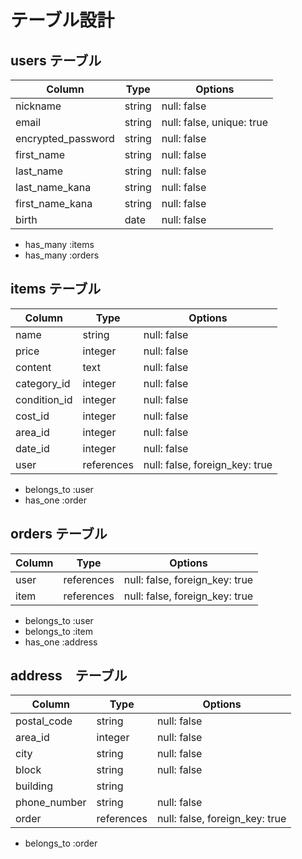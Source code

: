 # テーブル設計

## users テーブル

| Column             | Type   | Options     |
| ------------------ | ------ | ----------- |
| nickname           | string | null: false |
| email              | string | null: false, unique: true |
| encrypted_password | string | null: false |
| first_name         | string | null: false |
| last_name          | string | null: false |
| last_name_kana     | string | null: false |
| first_name_kana    | string | null: false |
| birth              | date   | null: false |

- has_many :items
- has_many :orders

## items テーブル

| Column         | Type    | Options     |
| -------------- | ------- | ----------- |
| name           | string  | null: false |
| price          | integer  | null: false |
| content        | text    | null: false |
| category_id    | integer | null: false |
| condition_id   | integer | null: false |
| cost_id        | integer | null: false |
| area_id        | integer | null: false |
| date_id        | integer | null: false |
| user           | references | null: false, foreign_key: true |

- belongs_to :user
- has_one :order

## orders テーブル

| Column  | Type       | Options                        |
| ------- | ---------- | ------------------------------ |
| user    | references | null: false, foreign_key: true |
| item    | references | null: false, foreign_key: true |

- belongs_to :user
- belongs_to :item
- has_one :address

## address　テーブル

| Column       | Type　　 | Options  　 |
| ------------ | ------- | ----------- |
| postal_code  | string  | null: false |
| area_id      | integer | null: false |
| city         | string  | null: false |
| block        | string  | null: false |
| building     | string  |             |
| phone_number | string  | null: false |
| order        | references | null: false, foreign_key: true |

- belongs_to :order
